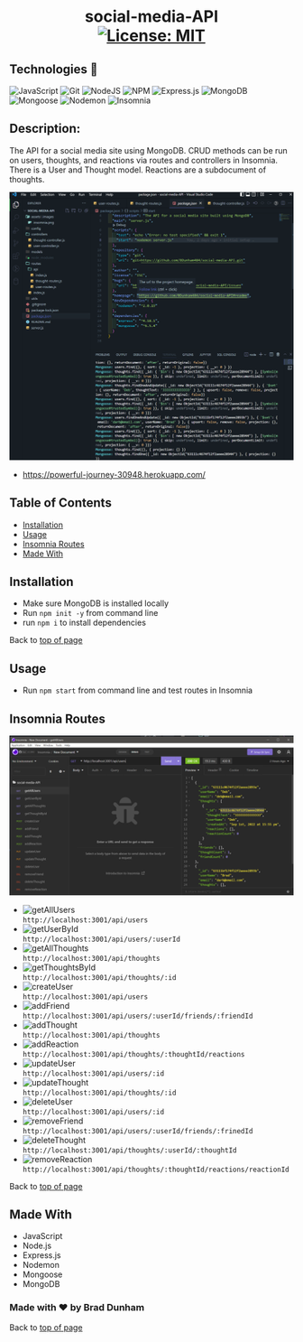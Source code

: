 # <h1 align="center">social-media-API <br>[![License: MIT](https://img.shields.io/badge/License-MIT-yellow.svg)](https://opensource.org/licenses/MIT)</h1>

## Technologies 🤖

![JavaScript](https://img.shields.io/badge/javascript-%23323330.svg?style=plastic&logo=javascript&logoColor=%23F7DF1E)
![Git](https://img.shields.io/badge/-Git-F05032?style=plastic&logo=Git&logoColor=white)
![NodeJS](https://img.shields.io/badge/node.js-6DA55F?style=plastic&logo=node.js&logoColor=white)
![NPM](https://img.shields.io/badge/-npm-%23323330?style=plastic&logo=npm&logoColor=white)
![Express.js](https://img.shields.io/badge/express.js-%23404d59.svg?style=plastic&logo=express&logoColor=%2361DAFB)
![MongoDB](https://img.shields.io/badge/MongoDB-%234ea94b.svg?style=plastic&logo=mongodb&logoColor=white)
![Mongoose](https://img.shields.io/badge/6.5.4-Mongoose-%23800000?style=plastic)
![Nodemon](https://img.shields.io/badge/Nodemon-4F4D3F?style=plastic&logo=nodemon)
![Insomnia](https://img.shields.io/badge/Insomnia-black?style=plastic&logo=insomnia&logoColor=5849BE)

## Description: 

The API for a social media site using MongoDB.  CRUD methods can be run on users, thoughts, and reactions via routes and controllers in Insomnia. There is a User and Thought model.  Reactions are a subdocument of thoughts.  

![social-media-API](./assets/images/screenshot.png)

* <a href='https://powerful-journey-30948.herokuapp.com/'>https://powerful-journey-30948.herokuapp.com/</a>

## Table of Contents

- [Installation](#installation)
- [Usage](#usage)
- [Insomnia Routes](#insomnia-routes)
- [Made With](#made-with)


## Installation

* Make sure MongoDB is installed locally
* Run `npm init -y` from command line
* run `npm i` to install dependencies

Back to [top of page](# )

## Usage

* Run `npm start` from command line and test routes in Insomnia


## Insomnia Routes

![Insomnia](./assets/images/insomnia.png)

* ![getAllUsers](https://img.shields.io/badge/GET-getAllUsers-blueviolet) <br>`http://localhost:3001/api/users`<br>
* ![getUserById](https://img.shields.io/badge/GET-getUserById-blueviolet) <br>`http://localhost:3001/api/users/:userId`
* ![getAllThoughts](https://img.shields.io/badge/GET-geAllThoughts-blueviolet) <br>`http://localhost:3001/api/thoughts`
* ![getThoughtsById](https://img.shields.io/badge/GET-getThoughtById-blueviolet) <br>`http://localhost:3001/api/thoughts/:id`
* ![createUser](https://img.shields.io/badge/POST-createUser-brightgreen) <br>`http://localhost:3001/api/users`
* ![addFriend](https://img.shields.io/badge/POST-addFriend-brightgreen) <br>`http://localhost:3001/api/users/:userId/friends/:friendId`
* ![addThought](https://img.shields.io/badge/POST-addThought-brightgreen) <br>`http://localhost:3001/api/thoughts`
* ![addReaction](https://img.shields.io/badge/POST-addReaction-brightgreen) <br>`http://localhost:3001/api/thoughts/:thoughtId/reactions`
* ![updateUser](https://img.shields.io/badge/PUT-updateUser-orange) <br>`http://localhost:3001/api/users/:id`
* ![updateThought](https://img.shields.io/badge/PUT-updateThought-orange) <br>`http://localhost:3001/api/thoughts/:id`
* ![deleteUser](https://img.shields.io/badge/DEL-deleteUser-fc0703) <br>`http://localhost:3001/api/users/:id`
* ![removeFriend](https://img.shields.io/badge/DEL-removeFriend-fc0703) <br>`http://localhost:3001/api/users/:userId/friends/:frinedId`
* ![deleteThought](https://img.shields.io/badge/DEL-deleteThought-fc0703) <br>`http://localhost:3001/api/thoughts/:userId/:thoughtId`
* ![removeReaction](https://img.shields.io/badge/DEL-removeReaction-fc0703) <br>`http://localhost:3001/api/thoughts/:thoughtId/reactions/reactionId`

Back to [top of page](# )

## Made With

* JavaScript
* Node.js
* Express.js
* Nodemon
* Mongoose
* MongoDB

### Made with ❤️ by  Brad Dunham

Back to [top of page](# )


